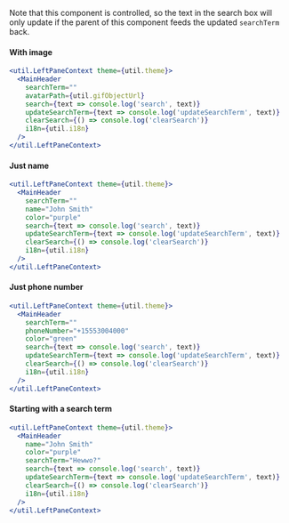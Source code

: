 Note that this component is controlled, so the text in the search box will only update
if the parent of this component feeds the updated `searchTerm` back.

#### With image

```jsx
<util.LeftPaneContext theme={util.theme}>
  <MainHeader
    searchTerm=""
    avatarPath={util.gifObjectUrl}
    search={text => console.log('search', text)}
    updateSearchTerm={text => console.log('updateSearchTerm', text)}
    clearSearch={() => console.log('clearSearch')}
    i18n={util.i18n}
  />
</util.LeftPaneContext>
```

#### Just name

```jsx
<util.LeftPaneContext theme={util.theme}>
  <MainHeader
    searchTerm=""
    name="John Smith"
    color="purple"
    search={text => console.log('search', text)}
    updateSearchTerm={text => console.log('updateSearchTerm', text)}
    clearSearch={() => console.log('clearSearch')}
    i18n={util.i18n}
  />
</util.LeftPaneContext>
```

#### Just phone number

```jsx
<util.LeftPaneContext theme={util.theme}>
  <MainHeader
    searchTerm=""
    phoneNumber="+15553004000"
    color="green"
    search={text => console.log('search', text)}
    updateSearchTerm={text => console.log('updateSearchTerm', text)}
    clearSearch={() => console.log('clearSearch')}
    i18n={util.i18n}
  />
</util.LeftPaneContext>
```

#### Starting with a search term

```jsx
<util.LeftPaneContext theme={util.theme}>
  <MainHeader
    name="John Smith"
    color="purple"
    searchTerm="Hewwo?"
    search={text => console.log('search', text)}
    updateSearchTerm={text => console.log('updateSearchTerm', text)}
    clearSearch={() => console.log('clearSearch')}
    i18n={util.i18n}
  />
</util.LeftPaneContext>
```
